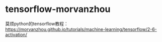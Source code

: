 # tensorflow-morvanzhou
莫烦python的tensorflow教程：https://morvanzhou.github.io/tutorials/machine-learning/tensorflow/2-6-activation/
